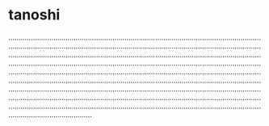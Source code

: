 # tanoshi

.....................................................................................................................................................................................................................................................................................................................................................................................................................................................................................................................................................................................................................................................................................................................................................................................................................................................................................................................................................................................................................................................................................................................................................................................................